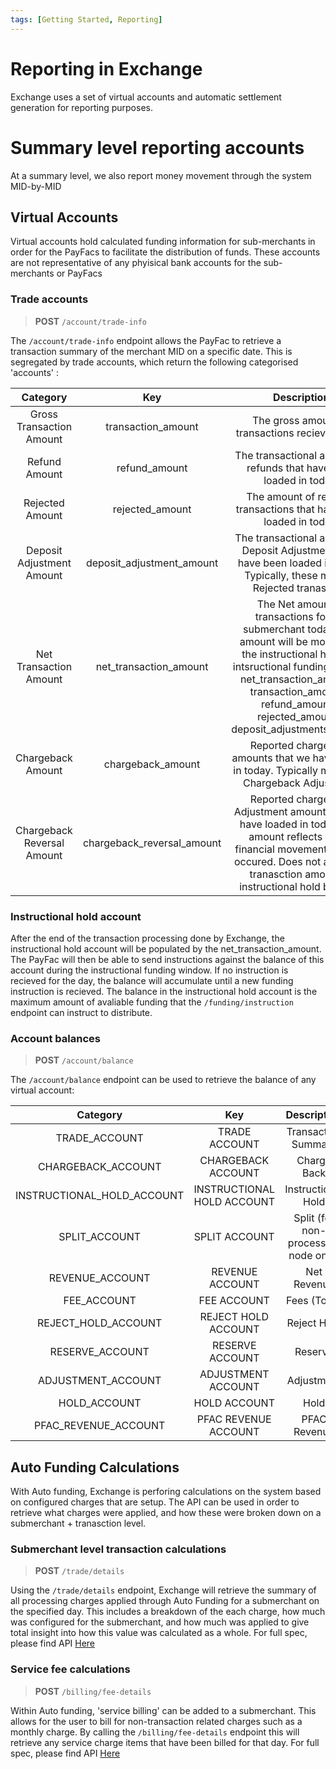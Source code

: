```yaml
---
tags: [Getting Started, Reporting]
---
```


# Reporting in Exchange

Exchange uses a set of virtual accounts and automatic settlement generation for reporting purposes. 

# Summary level reporting accounts

At a summary level, we also report money movement through the system MID-by-MID

## Virtual Accounts

Virtual accounts hold calculated funding information for sub-merchants in order for the PayFacs to facilitate the distribution  of funds. These accounts are not representative of any phyisical bank accounts for the sub-merchants or PayFacs

### Trade accounts

<!-- theme: info -->
>**POST** `/account/trade-info`

The `/account/trade-info` endpoint allows the PayFac to retrieve a transaction summary of the merchant MID on a specific date. This is segregated by trade accounts, which return the following categorised 'accounts' : 

| Category      | Key | Description |
| :---:        |    :----:   |:-------: |
| Gross Transaction Amount      | transaction_amount       | The gross amount of transactions recieved today |
| Refund Amount   | refund_amount        | The transactional amount of refunds that have been loaded in today. |
| Rejected Amount   | rejected_amount        | The amount of rejected transactions that have been loaded in today. |
| Deposit Adjustment Amount      | deposit_adjustment_amount       | The transactional amount of Deposit Adjustments that have been loaded in today. Typically, these match a Rejected tranasction |
| Net Transaction Amount   | net_transaction_amount        | The Net amount of transactions for the submerchant today. This amount will be moved into the instructional hold (for intsructional funding clients). net_transaction_amount =  transaction_amount - refund_amount + rejected_amount - deposit_adjustments_amount. |
| Chargeback Amount      | chargeback_amount       | Reported chargeback amounts that we have loaded in today. Typically matches a Chargeback Adjustment. |
| Chargeback Reversal Amount   | chargeback_reversal_amount        | Reported chargeback Adjustment amounts that we have loaded in today. This amount reflects actual financial movement that has occured. Does not affect net tranasction amount or instructional hold balance. |

### Instructional hold account

After the end of the transaction processing done by Exchange, the instructional hold account will be populated by the net_transaction_amount.
The PayFac will then be able to send instructions against the balance of this account during the instructional funding window. If no instruction is recieved for the day, the balance will accumulate until a new funding instruction is recieved. 
The balance in the instructional hold account is the maximum amount of avaliable funding that the `/funding/instruction` endpoint can instruct to distribute.

### Account balances

<!-- theme: info -->
>**POST** `/account/balance`

The `/account/balance` endpoint can be used to retrieve the balance of any virtual account: 

| Category | Key | Description |
| :---: | :---: | :---: |
| TRADE_ACCOUNT | TRADE ACCOUNT | Transaction Summary |
| CHARGEBACK_ACCOUNT | CHARGEBACK ACCOUNT | Charge Back |
| INSTRUCTIONAL_HOLD_ACCOUNT | INSTRUCTIONAL HOLD ACCOUNT | Instructional Hold |
| SPLIT_ACCOUNT | SPLIT ACCOUNT | Split (for non-processing node only) |
| REVENUE_ACCOUNT | REVENUE ACCOUNT | Net Revenue |
| FEE_ACCOUNT | FEE ACCOUNT | Fees (Total) |
| REJECT_HOLD_ACCOUNT | REJECT HOLD ACCOUNT | Reject Hold |
| RESERVE_ACCOUNT | RESERVE ACCOUNT | Reserve |
| ADJUSTMENT_ACCOUNT | ADJUSTMENT ACCOUNT | Adjustment |
| HOLD_ACCOUNT | HOLD ACCOUNT | Hold |
| PFAC_REVENUE_ACCOUNT | PFAC REVENUE ACCOUNT | PFAC Revenue |

## Auto Funding Calculations

With Auto funding, Exchange is perforing calculations on the system based on configured charges that are setup. The API can be used in order to retrieve what charges were applied, and how these were broken down on a submerchant + tranasction level.

### Submerchant level transaction calculations

<!-- theme: info -->
>**POST** `/trade/details`

Using the `/trade/details` endpoint, Exchange will retrieve the summary of all processing charges applied through Auto Funding for a submerchant on the specified day. This includes a breakdown of the each charge, how much was configured for the submerchant, and how much was applied to give total insight into how this value was calculated as a whole. For full spec, please find API [Here](../api/?type=post&path=/account/trade-detail)

### Service fee calculations

<!-- theme: info -->
>**POST** `/billing/fee-details`

Within Auto funding, 'service billing' can be added to a submerchant. This allows for the user to bill for non-transaction related charges such as a monthly charge. By calling the `/billing/fee-details` endpoint this will retrieve any service charge items that have been billed for that day. For full spec, please find API [Here](../api?type=post&path=/account/billing/fee-details) 

